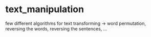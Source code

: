 # text_manipulation
few different algorithms for text transforming -> word permutation, reversing the words, reversing the sentences, ...
